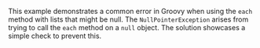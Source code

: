 This example demonstrates a common error in Groovy when using the `each` method with lists that might be null.  The `NullPointerException` arises from trying to call the `each` method on a `null` object.  The solution showcases a simple check to prevent this.